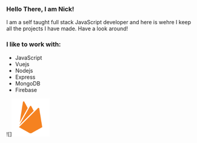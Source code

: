 ### Hello There, I am Nick!

I am a self taught full stack JavaScript developer and here is wehre I keep all the projects I have made.  Have a look around!

### I like to work with:
- JavaScript
- Vuejs
- Nodejs
- Express
- MongoDB
- Firebase

![]<img src="https://github.com/devicons/devicon/blob/master/icons/firebase/firebase-plain.svg" width="100" />
